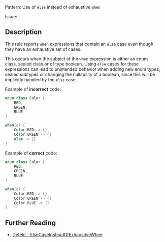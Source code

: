 Pattern: Use of `else` instead of exhaustive `when`

Issue: -

## Description

This rule reports `when` expressions that contain an `else` case even though they have an exhaustive set of cases.

This occurs when the subject of the `when` expression is either an enum class, sealed class or of type boolean.
Using `else` cases for these expressions can lead to unintended behavior when adding new enum types, sealed subtypes
or changing the nullability of a boolean, since this will be implicitly handled by the `else` case.

Example of **incorrect** code:

```kotlin
enum class Color {
    RED,
    GREEN,
    BLUE
}

when(c) {
    Color.RED -> {}
    Color.GREEN -> {}
    else -> {}
}
```

Example of **correct** code:

```kotlin
enum class Color {
    RED,
    GREEN,
    BLUE
}

when(c) {
    Color.RED -> {}
    Color.GREEN -> {}
    Color.BLUE -> {}
}
```

## Further Reading

* [Detekt - ElseCaseInsteadOfExhaustiveWhen](https://detekt.dev/docs/rules/potential-bugs/#elsecaseinsteadofexhaustivewhen)